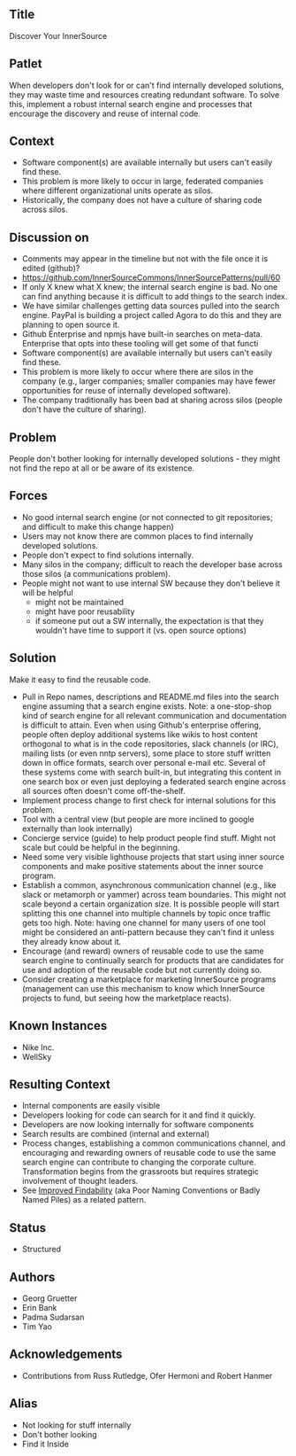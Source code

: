 ## Title

Discover Your InnerSource

## Patlet

When developers don't look for or can't find internally developed solutions, they may waste time and resources creating redundant software. To solve this, implement a robust internal search engine and processes that encourage the discovery and reuse of internal code.

## Context

* Software component(s) are available internally but users can't easily find these.
* This problem is more likely to occur in large, federated companies where different organizational units operate as silos.
* Historically, the company does not have a culture of sharing code across silos.

## Discussion on

* Comments may appear in the timeline but not with the file once it is edited (github)?
* https://github.com/InnerSourceCommons/InnerSourcePatterns/pull/60
* If only X knew what X knew; the internal search engine is bad. No one can find anything because it is difficult to add things  to the search index.
* We have similar challenges getting data sources pulled into the search engine. PayPal is building a project called Agora to do this and they are planning to open source it.
* Github Enterprise and npmjs have built-in searches on meta-data. Enterprise that opts into these tooling will get some of that functi
* Software component(s) are available internally but users can't easily find these.
* This problem is more likely to occur where there are silos in the company (e.g., larger companies; smaller companies may have fewer opportunities for reuse of internally developed software).
* The company traditionally has been bad at sharing across silos (people don't have the culture of sharing).

## Problem

People don't bother looking for internally developed solutions - they might not find the repo at all or be aware of its existence.

## Forces

* No good internal search engine (or not connected to git repositories; and difficult to make this change happen)
* Users may not know there are common places to find internally developed solutions.
* People don't expect to find solutions internally.
* Many silos in the company; difficult to reach the developer base across those silos (a communications problem).
* People might not want to use internal SW because they don't believe it will be helpful
    - might not be maintained
    - might have poor reusability
    - if someone put out a SW internally, the expectation is that they wouldn't have time to support it (vs. open source options)

## Solution

Make it easy to find the reusable code.

* Pull in Repo names, descriptions and README.md files into the search engine assuming that a search engine exists. Note: a one-stop-shop kind of search engine for all relevant communication and documentation is difficult to attain. Even when using Github's enterprise offering, people often deploy additional systems like wikis to host content orthogonal to what is in the code repositories, slack channels (or IRC), mailing lists (or even nntp servers), some place to store stuff written down in office formats, search over personal e-mail etc. Several of these systems come with search built-in, but integrating this content in one search box or even just deploying a federated search engine across all sources often doesn't come off-the-shelf.
* Implement process change to first check for internal solutions for this problem.
* Tool with a central view (but people are more inclined to google externally than look internally)
* Concierge service (guide) to help product people find stuff. Might not scale but could be helpful in the beginning.
* Need some very visible lighthouse projects that start using inner source components and make positive statements about the inner source program.
* Establish a common, asynchronous communication channel (e.g., like slack or metamorph or yammer) across team boundaries. This might not scale beyond a certain organization size. It is possible people will start splitting this one channel into multiple channels by topic once traffic gets too high. Note: having one channel for many users of one tool might be considered an anti-pattern because they can't find it unless they already know about it.
* Encourage (and reward) owners of reusable code to use the same search engine to continually search for products that are candidates for use and adoption of the reusable code but not currently doing so.
* Consider creating a marketplace for marketing InnerSource programs (management can use this mechanism to know which InnerSource projects to fund, but seeing how the marketplace reacts).

## Known Instances

* Nike Inc.
* WellSky

## Resulting Context

* Internal components are easily visible
* Developers looking for code can search for it and find it quickly.
* Developers are now looking internally for software components
* Search results are combined (internal and external)
* Process changes, establishing a common communications channel, and encouraging and rewarding owners of reusable code to use the same search engine can contribute to changing the corporate culture. Transformation begins from the grassroots but requires strategic involvement of thought leaders.
* See [Improved Findability](../1-initial/improve-findability.md) (aka Poor Naming Conventions or Badly Named Piles) as a related pattern.

## Status

* Structured

## Authors

* Georg Gruetter
* Erin Bank
* Padma Sudarsan
* Tim Yao

## Acknowledgements

* Contributions from Russ Rutledge, Ofer Hermoni and Robert Hanmer

## Alias

* Not looking for stuff internally
* Don't bother looking
* Find it Inside
